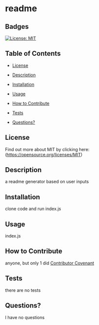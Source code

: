 # readme


  ## Badges

  [![License: MIT](https://img.shields.io/badge/License-MIT-yellow.svg)](https://opensource.org/licenses/MIT)

  ## Table of Contents

  * [License](#license)

  * [Description](#description)

  * [Installation](#install)

  * [Usage](#usage)

  * [How to Contribute](#how-to-contribute)

  * [Tests](#tests)

  * [Questions?](#questions)

  ## License
  Find out more about MIT by clicking here:
  (https://opensource.org/licenses/MIT)

  ## Description

  a readme generator based on user inputs

  ## Installation

  clone code and run index.js

  ## Usage

  index.js

  ## How to Contribute
  
  anyone, but only 1 did 
  [Contributor Covenant](https://www.contributor-covenant.org/)

  ## Tests
  there are no tests

  ## Questions?
  I have no questions